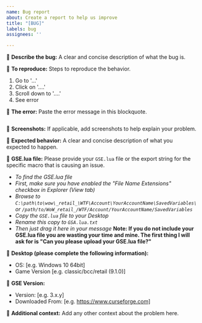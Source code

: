 ```yaml
---
name: Bug report
about: Create a report to help us improve
title: "[BUG]"
labels: bug
assignees: ''

---
```


🔵 **Describe the bug:**
A clear and concise description of what the bug is.

🔵 **To reproduce:**
Steps to reproduce the behavior.
1. Go to '...'
2. Click on '....'
3. Scroll down to '....'
4. See error

🔵 **The error:**
Paste the error message in this blockquote.
```

```

🔵 **Screenshots:**
If applicable, add screenshots to help explain your problem.

🔵 **Expected behavior:**
A clear and concise description of what you expected to happen.

🔵 **GSE.lua file:**
Please provide your `GSE.lua` file or the export string for the specific macro that is causing an issue. 
- _To find the GSE.lua file_
- _First, make sure you have enabled the "File Name Extensions" checkbox in Explorer (View tab)_
- _Browse to `C:\path\to\wow\_retail_\WTF\Account\YourAccountName\SavedVariables\` or `/path/to/WoW_retail_/WTF/Account/YourAccountName/SavedVariables`_
- _Copy the `GSE.lua` file to your Desktop_
- _Rename this copy to `GSA.lua.txt`_
- _Then just drag it here in your message_
**Note: If you do not include your GSE.lua file you are wasting your time and mine.  The first thing I will ask for is "Can you please upload your GSE.lua file?"**

🔵 **Desktop (please complete the following information):**
 - OS: [e.g. Windows 10 64bit]
 - Game Version [e.g. classic/bcc/retail (9.1.0)]

🔵 **GSE Version:**
 - Version: [e.g. 3.x.y]
 - Downloaded From: [e.g. https://www.curseforge.com]

🔵 **Additional context:**
Add any other context about the problem here.
